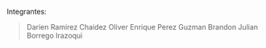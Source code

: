 Integrantes:

> Darien Ramirez Chaidez
> Oliver Enrique Perez Guzman
> Brandon Julian Borrego Irazoqui
